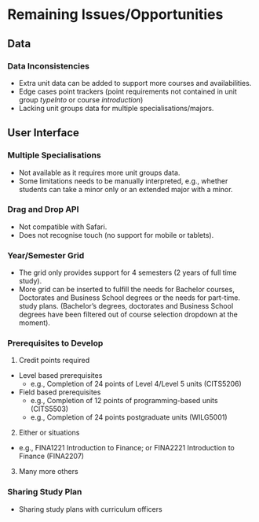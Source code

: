 
# Remaining Issues/Opportunities

## Data
### Data Inconsistencies
- Extra unit data can be added to support more courses and availabilities.
- Edge cases point trackers (point requirements not contained in unit group *typeInto* or course *introduction*)
- Lacking unit groups data for multiple specialisations/majors.


## User Interface
### Multiple Specialisations
- Not available as it requires more unit groups data.
- Some limitations needs to be manually interpreted, e.g., whether students can take a minor only or an extended major with a minor.

### Drag and Drop API
- Not compatible with Safari​.
- Does not recognise touch (no support for mobile or tablets).

### Year/Semester Grid
- The grid only provides support for 4 semesters (2 years of full time study). 
- More grid can be inserted to fulfill the needs for Bachelor courses, Doctorates and Business School degrees or the needs for part-time. study plans. (Bachelor’s degrees, doctorates and Business School degrees have been filtered out of course selection dropdown at the moment).

### Prerequisites to Develop
1. Credit points required​
  - Level based prerequisites​
    - e.g., Completion of 24 points of Level 4/Level 5 units (CITS5206)​
  - Field based prerequisites​
    - e.g., Completion of 12 points of programming-based units (CITS5503)​
    - e.g., Completion of 24 points postgraduate units (WILG5001)​
2. Either or situations​
  - e.g., FINA1221 Introduction to Finance; or FINA2221 Introduction to Finance (FINA2207)​
3. Many more others

### Sharing Study Plan
-  Sharing study plans with curriculum officers